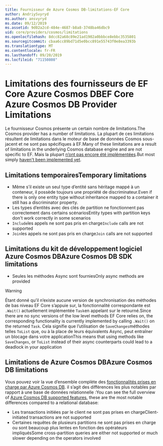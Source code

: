 ```yaml
---
title: Fournisseur de Azure Cosmos DB-limitations-EF Core
author: AndriySvyryd
ms.author: ansvyryd
ms.date: 09/12/2019
ms.assetid: 9d02a2cd-484e-4687-b8a8-3748ba46dbc9
uid: core/providers/cosmos/limitations
ms.openlocfilehash: 8dcc82a68c89e21ad1902a0bbbce8ebbc3535801
ms.sourcegitcommit: cbaa6cc89bd71d5e0bcc891e55743f0e8ea3393b
ms.translationtype: MT
ms.contentlocale: fr-FR
ms.lasthandoff: 09/20/2019
ms.locfileid: "71150808"
---
```

# <a name="ef-core-azure-cosmos-db-provider-limitations"></a><span data-ttu-id="d1a17-102">Limitations des fournisseurs de EF Core Azure Cosmos DB</span><span class="sxs-lookup"><span data-stu-id="d1a17-102">EF Core Azure Cosmos DB Provider Limitations</span></span>

<span data-ttu-id="d1a17-103">Le fournisseur Cosmos présente un certain nombre de limitations.</span><span class="sxs-lookup"><span data-stu-id="d1a17-103">The Cosmos provider has a number of limitations.</span></span> <span data-ttu-id="d1a17-104">La plupart de ces limitations résultent de limitations dans le moteur de base de données Cosmos sous-jacent et ne sont pas spécifiques à EF.</span><span class="sxs-lookup"><span data-stu-id="d1a17-104">Many of these limitations are a result of limitations in the underlying Cosmos database engine and are not specific to EF.</span></span> <span data-ttu-id="d1a17-105">Mais la plupart [n’ont pas encore été implémentées](https://github.com/aspnet/EntityFrameworkCore/issues?page=1&q=is%3Aissue+is%3Aopen+Cosmos+in%3Atitle+label%3Atype-enhancement+sort%3Areactions-%2B1-desc).</span><span class="sxs-lookup"><span data-stu-id="d1a17-105">But most simply [haven't been implemented yet](https://github.com/aspnet/EntityFrameworkCore/issues?page=1&q=is%3Aissue+is%3Aopen+Cosmos+in%3Atitle+label%3Atype-enhancement+sort%3Areactions-%2B1-desc).</span></span>

## <a name="temporary-limitations"></a><span data-ttu-id="d1a17-106">Limitations temporaires</span><span class="sxs-lookup"><span data-stu-id="d1a17-106">Temporary limitations</span></span>

- <span data-ttu-id="d1a17-107">Même s’il existe un seul type d’entité sans héritage mappé à un conteneur, il possède toujours une propriété de discriminateur.</span><span class="sxs-lookup"><span data-stu-id="d1a17-107">Even if there is only one entity type without inheritance mapped to a container it still has a discriminator property.</span></span>
- <span data-ttu-id="d1a17-108">Les types d’entités avec des clés de partition ne fonctionnent pas correctement dans certains scénarios</span><span class="sxs-lookup"><span data-stu-id="d1a17-108">Entity types with partition keys don't work correctly in some scenarios</span></span>
- <span data-ttu-id="d1a17-109">`Include`les appels ne sont pas pris en charge</span><span class="sxs-lookup"><span data-stu-id="d1a17-109">`Include` calls are not supported</span></span>
- <span data-ttu-id="d1a17-110">`Join`les appels ne sont pas pris en charge</span><span class="sxs-lookup"><span data-stu-id="d1a17-110">`Join` calls are not supported</span></span>

## <a name="azure-cosmos-db-sdk-limitations"></a><span data-ttu-id="d1a17-111">Limitations du kit de développement logiciel Azure Cosmos DB</span><span class="sxs-lookup"><span data-stu-id="d1a17-111">Azure Cosmos DB SDK limitations</span></span>

- <span data-ttu-id="d1a17-112">Seules les méthodes Async sont fournies</span><span class="sxs-lookup"><span data-stu-id="d1a17-112">Only async methods are provided</span></span>

> [!WARNING]
> <span data-ttu-id="d1a17-113">Étant donné qu’il n’existe aucune version de synchronisation des méthodes de bas niveau EF Core s’appuie sur, la fonctionnalité correspondante est `.Wait()` actuellement implémentée `Task`en appelant sur le retourné.</span><span class="sxs-lookup"><span data-stu-id="d1a17-113">Since there are no sync versions of the low level methods EF Core relies on, the corresponding functionality is currently implemented by calling `.Wait()` on the returned `Task`.</span></span> <span data-ttu-id="d1a17-114">Cela signifie que l’utilisation de `SaveChanges`méthodes telles `ToList` que, ou à la place de leurs équivalents Async, peut entraîner un blocage dans votre application</span><span class="sxs-lookup"><span data-stu-id="d1a17-114">This means that using methods like `SaveChanges`, or `ToList` instead of their async counterparts could lead to a deadlock in your application</span></span>

## <a name="azure-cosmos-db-limitations"></a><span data-ttu-id="d1a17-115">Limitations de Azure Cosmos DB</span><span class="sxs-lookup"><span data-stu-id="d1a17-115">Azure Cosmos DB limitations</span></span>

<span data-ttu-id="d1a17-116">Vous pouvez voir la vue d’ensemble complète des [fonctionnalités prises en charge par Azure Cosmos DB](https://docs.microsoft.com/en-us/azure/cosmos-db/modeling-data). il s’agit des différences les plus notables par rapport à une base de données relationnelle :</span><span class="sxs-lookup"><span data-stu-id="d1a17-116">You can see the full overview of [Azure Cosmos DB supported features](https://docs.microsoft.com/en-us/azure/cosmos-db/modeling-data), these are the most notable differences compared to a relational database:</span></span>

- <span data-ttu-id="d1a17-117">Les transactions initiées par le client ne sont pas prises en charge</span><span class="sxs-lookup"><span data-stu-id="d1a17-117">Client-initiated transactions are not supported</span></span>
- <span data-ttu-id="d1a17-118">Certaines requêtes de plusieurs partitions ne sont pas prises en charge ou sont beaucoup plus lentes en fonction des opérateurs impliqués</span><span class="sxs-lookup"><span data-stu-id="d1a17-118">Some cross-partition queries are either not supported or much slower depending on the operators involved</span></span>